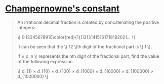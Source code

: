 # [Champernowne's constant](https://projecteuler.net/problem=40)

> An irrational decimal fraction is created by concatenating the positive integers:
> 
> \\[
> 0.12345678910\color{red}{1}112131415161718192021...
> \\]
> 
> It can be seen that the \\( 12 \\)th digit of the fractional part is \\( 1 \\).
> 
> If \\( d_n \\) represents the nth digit of the fractional part, find the value of the following expression.
> 
> \\[
> d_{1} × d_{10} × d_{100} × d_{1000} × d_{10000} × d_{100000} × d_{1000000}
> \\]
